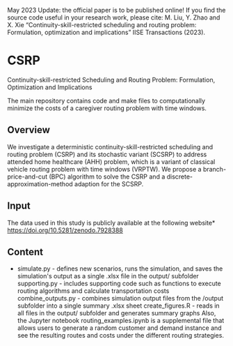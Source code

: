 May 2023 Update: the official paper is to be published online!  If you find the source code useful in your research work, please cite: M. Liu, Y. Zhao and X. Xie “Continuity-skill-restricted scheduling and routing problem: Formulation, optimization and implications” IISE Transactions (2023). 

# CSRP
Continuity-skill-restricted Scheduling and Routing Problem: Formulation, Optimization and Implications

The main repository contains code and make files to computationally minimize the costs of a caregiver routing problem with time windows. 

## Overview
We investigate a deterministic continuity-skill-restricted scheduling and routing problem (CSRP) and its stochastic variant (SCSRP) to address attended home healthcare (AHH) problem, which is a variant of classical vehicle routing problem with time windows (VRPTW). We propose a branch-price-and-cut (BPC) algorithm to solve the CSRP and a discrete-approximation-method adaption for the SCSRP.

## Input
The data used in this study is publicly available at the following website* https://doi.org/10.5281/zenodo.7928388

## Content
* simulate.py - defines new scenarios, runs the simulation, and saves the simulation's output as a single .xlsx file in the output/ subfolder
supporting.py - includes supporting code such as functions to execute routing algorithms and calculate transportation costs
combine_outputs.py - combines simulation output files from the /output subfolder into a single summary .xlsx sheet
create_figures.R - reads in all files in the output/ subfolder and generates summary graphs
Also, the Jupyter notebook routing_examples.ipynb is a supplemental file that allows users to generate a random customer and demand instance and see the resulting routes and costs under the different routing strategies.
